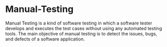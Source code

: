 # Manual-Testing
Manual Testing is a kind of software testing in which a software tester develops and executes the test cases without using any automated testing tools. The main objective of manual testing is to detect the issues, bugs, and defects of a software application.

